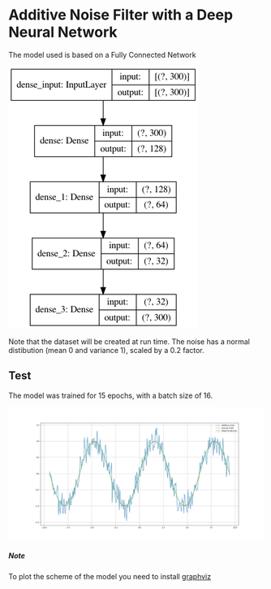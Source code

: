 # Additive Noise Filter with a Deep Neural Network

The model used is based on a Fully Connected Network

![](model_plot.png)

Note that the dataset will be created at run time. The noise has a normal distibution (mean 0 and variance 1), scaled by a 0.2 factor.

## Test

The model was trained for 15 epochs, with a batch size of 16.

![](Test_1.png)


##### Note
To plot the scheme of the model you need to install [graphviz](https://graphviz.org/download/)
